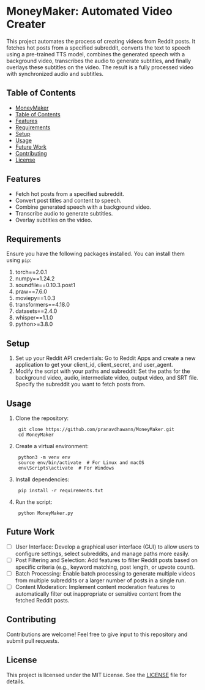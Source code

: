 # MoneyMaker: Automated Video Creater
This project automates the process of creating videos from Reddit posts. It fetches hot posts from a specified subreddit, converts the text to speech using a pre-trained TTS model, combines the generated speech with a background video, transcribes the audio to generate subtitles, and finally overlays these subtitles on the video. The result is a fully processed video with synchronized audio and subtitles.

<!--![image](https://github.com/pranavdhawann/MoneyMaker/assets/74893835/1fdf25a6-1177-476b-b936-39b22f815044)-->

## Table of Contents
- [MoneyMaker](#MoneyMaker)
- [Table of Contents](#table-of-contents)
- [Features](#features)
- [Requirements](#requirements)
- [Setup](#setup)
- [Usage](#usage)
- [Future Work](#future-work)
- [Contributing](#contributing)
- [License](#license)

## Features
- Fetch hot posts from a specified subreddit.
- Convert post titles and content to speech.
- Combine generated speech with a background video.
- Transcribe audio to generate subtitles.
- Overlay subtitles on the video.

## Requirements
Ensure you have the following packages installed. You can install them using `pip`:
1. torch==2.0.1
2. numpy==1.24.2
3. soundfile==0.10.3.post1
4. praw==7.6.0
5. moviepy==1.0.3
6. transformers==4.18.0
7. datasets==2.4.0
8. whisper==1.1.0
9. python>=3.8.0

## Setup
1. Set up your Reddit API credentials: Go to Reddit Apps and create a new application to get your client_id, client_secret, and user_agent.
2. Modify the script with your paths and subreddit: Set the paths for the background video, audio, intermediate video, output video, and SRT file.
Specify the subreddit you want to fetch posts from.

## Usage
1. Clone the repository:
   ```
    git clone https://github.com/pranavdhawann/MoneyMaker.git
    cd MoneyMaker
   ```
2. Create a virtual environment:
   ```
    python3 -m venv env
    source env/bin/activate  # For Linux and macOS
    env\Scripts\activate  # For Windows
   ```
3. Install dependencies:
   ```
    pip install -r requirements.txt
   ```
4. Run the script:
   ```
    python MoneyMaker.py
   ```

## Future Work
- [ ] User Interface: Develop a graphical user interface (GUI) to allow users to configure settings, select subreddits, and manage paths more easily.
- [ ] Post Filtering and Selection: Add features to filter Reddit posts based on specific criteria (e.g., keyword matching, post length, or upvote count).
- [ ] Batch Processing: Enable batch processing to generate multiple videos from multiple subreddits or a larger number of posts in a single run.
- [ ] Content Moderation: Implement content moderation features to automatically filter out inappropriate or sensitive content from the fetched Reddit posts.

## Contributing
Contributions are welcome! Feel free to give input to this repository and submit pull requests.

## License
This project is licensed under the MIT License. See the [LICENSE](LICENSE) file for details.
